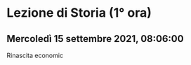 # Lezione di Storia (1° ora)

## Mercoledì 15 settembre 2021, 08:06:00


Rinascita economic
<!--stackedit_data:
eyJoaXN0b3J5IjpbLTc1MDQ0NTI2XX0=
-->